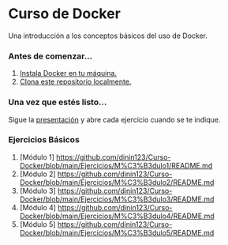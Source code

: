 # Curso de Docker

Una introducción a los conceptos básicos del uso de Docker.

### Antes de comenzar...

1. [Instala Docker en tu máquina.](https://docs.docker.com/engine/installation/)
2. [Clona este repositorio localmente.](https://github.com/delner/docker-training)

### Una vez que estés listo...

Sigue la [presentación](https://donde.me) y abre cada ejercicio cuando se te indique.

### Ejercicios Básicos

1. [Módulo 1] https://github.com/dinin123/Curso-Docker/blob/main/Ejercicios/M%C3%B3dulo1/README.md
1. [Módulo 2] https://github.com/dinin123/Curso-Docker/blob/main/Ejercicios/M%C3%B3dulo2/README.md
1. [Módulo 3] https://github.com/dinin123/Curso-Docker/blob/main/Ejercicios/M%C3%B3dulo3/README.md
1. [Módulo 4] https://github.com/dinin123/Curso-Docker/blob/main/Ejercicios/M%C3%B3dulo4/README.md
1. [Módulo 5] https://github.com/dinin123/Curso-Docker/blob/main/Ejercicios/M%C3%B3dulo5/README.md
